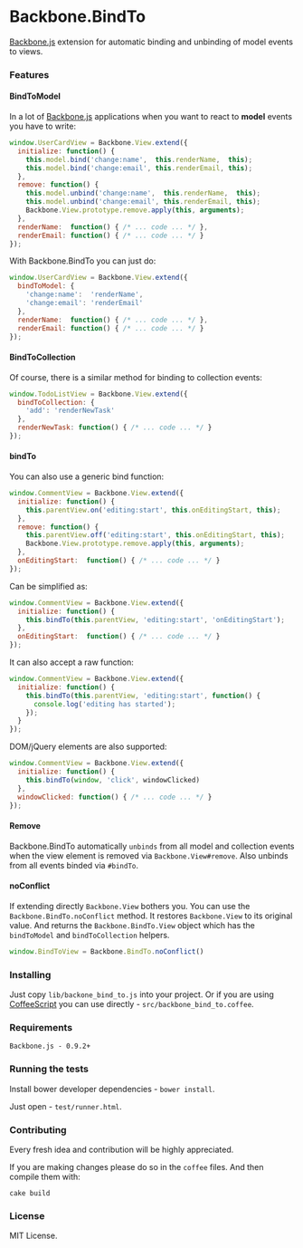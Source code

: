 Backbone.BindTo
===============

[Backbone.js](http://documentcloud.github.com/backbone/) extension for automatic binding and unbinding of model events to views.

### Features

#### BindToModel

In a lot of [Backbone.js](http://documentcloud.github.com/backbone/) applications when you want to react to __model__ events you have to write:

```javascript
window.UserCardView = Backbone.View.extend({
  initialize: function() {
    this.model.bind('change:name',  this.renderName,  this);
    this.model.bind('change:email', this.renderEmail, this);
  },
  remove: function() {
    this.model.unbind('change:name',  this.renderName,  this);
    this.model.unbind('change:email', this.renderEmail, this);
    Backbone.View.prototype.remove.apply(this, arguments);
  },
  renderName:  function() { /* ... code ... */ },
  renderEmail: function() { /* ... code ... */ }
});
```

With Backbone.BindTo you can just do:

```javascript
window.UserCardView = Backbone.View.extend({
  bindToModel: {
    'change:name':  'renderName',
    'change:email': 'renderEmail'
  },
  renderName:  function() { /* ... code ... */ },
  renderEmail: function() { /* ... code ... */ }
});
```

#### BindToCollection

Of course, there is a similar method for binding to collection events:

```javascript
window.TodoListView = Backbone.View.extend({
  bindToCollection: {
    'add': 'renderNewTask'
  },
  renderNewTask: function() { /* ... code ... */ }
});
```

#### bindTo

You can also use a generic bind function:

```javascript
window.CommentView = Backbone.View.extend({
  initialize: function() {
    this.parentView.on('editing:start', this.onEditingStart, this);
  },
  remove: function() {
    this.parentView.off('editing:start', this.onEditingStart, this);
    Backbone.View.prototype.remove.apply(this, arguments);
  },
  onEditingStart:  function() { /* ... code ... */ }
});
```

Can be simplified as:

```javascript
window.CommentView = Backbone.View.extend({
  initialize: function() {
    this.bindTo(this.parentView, 'editing:start', 'onEditingStart');
  },
  onEditingStart:  function() { /* ... code ... */ }
});
```

It can also accept a raw function:

```javascript
window.CommentView = Backbone.View.extend({
  initialize: function() {
    this.bindTo(this.parentView, 'editing:start', function() {
      console.log('editing has started');
    });
  }
});
```

DOM/jQuery elements are also supported:

```javascript
window.CommentView = Backbone.View.extend({
  initialize: function() {
    this.bindTo(window, 'click', windowClicked)
  },
  windowClicked: function() { /* ... code ... */ }
});
```

#### Remove

Backbone.BindTo automatically ```unbinds``` from all model and collection events when the view element is removed via ```Backbone.View#remove```. Also unbinds from all events binded via ```#bindTo```.

#### noConflict

If extending directly ```Backbone.View``` bothers you. You can use the ```Backbone.BindTo.noConflict``` method. It  restores ```Backbone.View``` to its original value. And returns the ```Backbone.BindTo.View``` object which has the ```bindToModel``` and ```bindToCollection``` helpers.

```javascript
window.BindToView = Backbone.BindTo.noConflict()
```

### Installing

Just copy ```lib/backone_bind_to.js``` into your project. Or if you are using [CoffeeScript](http://http://coffeescript.org/) you can use directly - ```src/backbone_bind_to.coffee```.

### Requirements

```
Backbone.js - 0.9.2+
```

### Running the tests

Install bower developer dependencies - ```bower install```.

Just open - ```test/runner.html```.

### Contributing

Every fresh idea and contribution will be highly appreciated.

If you are making changes please do so in the ```coffee``` files. And then compile them with:

```
cake build
```

### License

MIT License.
